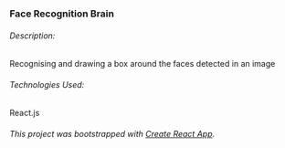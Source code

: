 ### Face Recognition Brain

###### Description:

Recognising and drawing a box around the faces detected in an image

###### Technologies Used:

React.js

###### This project was bootstrapped with [Create React App](https://github.com/facebookincubator/create-react-app).

